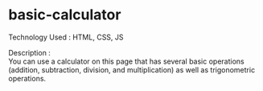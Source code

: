 # basic-calculator

Technology Used : 
          HTML, CSS, JS

Description :   
          You can use a calculator on this page that has several basic operations (addition, subtraction, division, and multiplication) as well as trigonometric operations.
